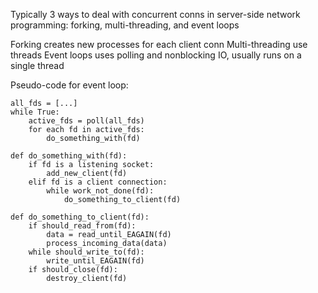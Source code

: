 Typically 3 ways to deal with concurrent conns in server-side
network programming:
forking, multi-threading, and event loops

Forking creates new processes for each client conn
Multi-threading use threads
Event loops uses polling and nonblocking IO, usually runs on a single thread

Pseudo-code for event loop:
```
all_fds = [...]
while True:
    active_fds = poll(all_fds)
    for each fd in active_fds:
        do_something_with(fd)

def do_something_with(fd):
    if fd is a listening socket:
        add_new_client(fd)
    elif fd is a client connection:
        while work_not_done(fd):
            do_something_to_client(fd)

def do_something_to_client(fd):
    if should_read_from(fd):
        data = read_until_EAGAIN(fd)
        process_incoming_data(data)
    while should_write_to(fd):
        write_until_EAGAIN(fd)
    if should_close(fd):
        destroy_client(fd)
```